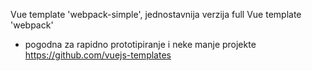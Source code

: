 Vue template 'webpack-simple', jednostavnija verzija full Vue template 'webpack'
- pogodna za rapidno prototipiranje i neke manje projekte
https://github.com/vuejs-templates
